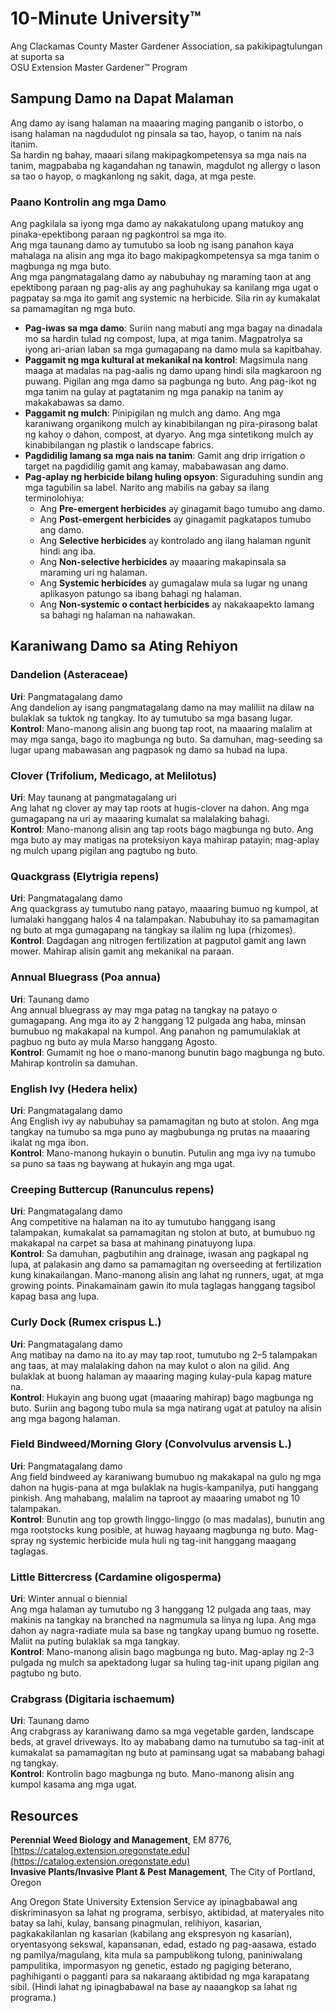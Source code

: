 # 10-Minute University™  
Ang Clackamas County Master Gardener Association, sa pakikipagtulungan at suporta sa  
OSU Extension Master Gardener™ Program  

## Sampung Damo na Dapat Malaman  

Ang damo ay isang halaman na maaaring maging panganib o istorbo, o isang halaman na nagdudulot ng pinsala sa tao, hayop, o tanim na nais itanim.  
Sa hardin ng bahay, maaari silang makipagkompetensya sa mga nais na tanim, magpababa ng kagandahan ng tanawin, magdulot ng allergy o lason sa tao o hayop, o magkanlong ng sakit, daga, at mga peste.  

### Paano Kontrolin ang mga Damo  
Ang pagkilala sa iyong mga damo ay nakakatulong upang matukoy ang pinaka-epektibong paraan ng pagkontrol sa mga ito.  
Ang mga taunang damo ay tumutubo sa loob ng isang panahon kaya mahalaga na alisin ang mga ito bago makipagkompetensya sa mga tanim o magbunga ng mga buto.  
Ang mga pangmatagalang damo ay nabubuhay ng maraming taon at ang epektibong paraan ng pag-alis ay ang paghuhukay sa kanilang mga ugat o pagpatay sa mga ito gamit ang systemic na herbicide. Sila rin ay kumakalat sa pamamagitan ng mga buto.  

- **Pag-iwas sa mga damo**: Suriin nang mabuti ang mga bagay na dinadala mo sa hardin tulad ng compost, lupa, at mga tanim. Magpatrolya sa iyong ari-arian laban sa mga gumagapang na damo mula sa kapitbahay.  
- **Paggamit ng mga kultural at mekanikal na kontrol**: Magsimula nang maaga at madalas na pag-aalis ng damo upang hindi sila magkaroon ng puwang. Pigilan ang mga damo sa pagbunga ng buto. Ang pag-ikot ng mga tanim na gulay at pagtatanim ng mga panakip na tanim ay makakabawas sa damo.  
- **Paggamit ng mulch**: Pinipigilan ng mulch ang damo. Ang mga karaniwang organikong mulch ay kinabibilangan ng pira-pirasong balat ng kahoy o dahon, compost, at dyaryo. Ang mga sintetikong mulch ay kinabibilangan ng plastik o landscape fabrics.  
- **Pagdidilig lamang sa mga nais na tanim**: Gamit ang drip irrigation o target na pagdidilig gamit ang kamay, mababawasan ang damo.  
- **Pag-aplay ng herbicide bilang huling opsyon**: Siguraduhing sundin ang mga tagubilin sa label. Narito ang mabilis na gabay sa ilang terminolohiya:  
  - Ang **Pre-emergent herbicides** ay ginagamit bago tumubo ang damo.  
  - Ang **Post-emergent herbicides** ay ginagamit pagkatapos tumubo ang damo.  
  - Ang **Selective herbicides** ay kontrolado ang ilang halaman ngunit hindi ang iba.  
  - Ang **Non-selective herbicides** ay maaaring makapinsala sa maraming uri ng halaman.  
  - Ang **Systemic herbicides** ay gumagalaw mula sa lugar ng unang aplikasyon patungo sa ibang bahagi ng halaman.  
  - Ang **Non-systemic o contact herbicides** ay nakakaapekto lamang sa bahagi ng halaman na nahawakan.  

## Karaniwang Damo sa Ating Rehiyon  

### Dandelion (Asteraceae)  
**Uri**: Pangmatagalang damo  
Ang dandelion ay isang pangmatagalang damo na may maliliit na dilaw na bulaklak sa tuktok ng tangkay. Ito ay tumutubo sa mga basang lugar.  
**Kontrol**: Mano-manong alisin ang buong tap root, na maaaring malalim at may mga sanga, bago ito magbunga ng buto. Sa damuhan, mag-seeding sa lugar upang mabawasan ang pagpasok ng damo sa hubad na lupa.  

### Clover (Trifolium, Medicago, at Melilotus)  
**Uri**: May taunang at pangmatagalang uri  
Ang lahat ng clover ay may tap roots at hugis-clover na dahon. Ang mga gumagapang na uri ay maaaring kumalat sa malalaking bahagi.  
**Kontrol**: Mano-manong alisin ang tap roots bago magbunga ng buto. Ang mga buto ay may matigas na proteksiyon kaya mahirap patayin; mag-aplay ng mulch upang pigilan ang pagtubo ng buto.  

### Quackgrass (Elytrigia repens)  
**Uri**: Pangmatagalang damo  
Ang quackgrass ay tumutubo nang patayo, maaaring bumuo ng kumpol, at lumalaki hanggang halos 4 na talampakan. Nabubuhay ito sa pamamagitan ng buto at mga gumagapang na tangkay sa ilalim ng lupa (rhizomes).  
**Kontrol**: Dagdagan ang nitrogen fertilization at pagputol gamit ang lawn mower. Mahirap alisin gamit ang mekanikal na paraan.  

### Annual Bluegrass (Poa annua)  
**Uri**: Taunang damo  
Ang annual bluegrass ay may mga patag na tangkay na patayo o gumagapang. Ang mga ito ay 2 hanggang 12 pulgada ang haba, minsan bumubuo ng makakapal na kumpol. Ang panahon ng pamumulaklak at pagbuo ng buto ay mula Marso hanggang Agosto.  
**Kontrol**: Gumamit ng hoe o mano-manong bunutin bago magbunga ng buto. Mahirap kontrolin sa damuhan.  

### English Ivy (Hedera helix)  
**Uri**: Pangmatagalang damo  
Ang English ivy ay nabubuhay sa pamamagitan ng buto at stolon. Ang mga tangkay na tumubo sa mga puno ay magbubunga ng prutas na maaaring ikalat ng mga ibon.  
**Kontrol**: Mano-manong hukayin o bunutin. Putulin ang mga ivy na tumubo sa puno sa taas ng baywang at hukayin ang mga ugat.  

### Creeping Buttercup (Ranunculus repens)  
**Uri**: Pangmatagalang damo  
Ang competitive na halaman na ito ay tumutubo hanggang isang talampakan, kumakalat sa pamamagitan ng stolon at buto, at bumubuo ng makakapal na carpet sa basa at mahinang pinatuyong lupa.  
**Kontrol**: Sa damuhan, pagbutihin ang drainage, iwasan ang pagkapal ng lupa, at palakasin ang damo sa pamamagitan ng overseeding at fertilization kung kinakailangan. Mano-manong alisin ang lahat ng runners, ugat, at mga growing points. Pinakamainam gawin ito mula taglagas hanggang tagsibol kapag basa ang lupa.  

### Curly Dock (Rumex crispus L.)  
**Uri**: Pangmatagalang damo  
Ang matibay na damo na ito ay may tap root, tumutubo ng 2–5 talampakan ang taas, at may malalaking dahon na may kulot o alon na gilid. Ang bulaklak at buong halaman ay maaaring maging kulay-pula kapag mature na.  
**Kontrol**: Hukayin ang buong ugat (maaaring mahirap) bago magbunga ng buto. Suriin ang bagong tubo mula sa mga natirang ugat at patuloy na alisin ang mga bagong halaman.  

### Field Bindweed/Morning Glory (Convolvulus arvensis L.)  
**Uri**: Pangmatagalang damo  
Ang field bindweed ay karaniwang bumubuo ng makakapal na gulo ng mga dahon na hugis-pana at mga bulaklak na hugis-kampanilya, puti hanggang pinkish. Ang mahabang, malalim na taproot ay maaaring umabot ng 10 talampakan.  
**Kontrol**: Bunutin ang top growth linggo-linggo (o mas madalas), bunutin ang mga rootstocks kung posible, at huwag hayaang magbunga ng buto. Mag-spray ng systemic herbicide mula huli ng tag-init hanggang maagang taglagas.  

### Little Bittercress (Cardamine oligosperma)  
**Uri**: Winter annual o biennial  
Ang mga halaman ay tumutubo ng 3 hanggang 12 pulgada ang taas, may makinis na tangkay na branched na nagmumula sa linya ng lupa. Ang mga dahon ay nagra-radiate mula sa base ng tangkay upang bumuo ng rosette. Maliit na puting bulaklak sa mga tangkay.  
**Kontrol**: Mano-manong alisin bago magbunga ng buto. Mag-aplay ng 2-3 pulgada ng mulch sa apektadong lugar sa huling tag-init upang pigilan ang pagtubo ng buto.  

### Crabgrass (Digitaria ischaemum)  
**Uri**: Taunang damo  
Ang crabgrass ay karaniwang damo sa mga vegetable garden, landscape beds, at gravel driveways. Ito ay mababang damo na tumutubo sa tag-init at kumakalat sa pamamagitan ng buto at paminsang ugat sa mababang bahagi ng tangkay.  
**Kontrol**: Kontrolin bago magbunga ng buto. Mano-manong alisin ang kumpol kasama ang mga ugat.  

## Resources  
**Perennial Weed Biology and Management**, EM 8776, [https://catalog.extension.oregonstate.edu](https://catalog.extension.oregonstate.edu)  
**Invasive Plants/Invasive Plant & Pest Management**, The City of Portland, Oregon  

Ang Oregon State University Extension Service ay ipinagbabawal ang diskriminasyon sa lahat ng programa, serbisyo, aktibidad, at materyales nito batay sa lahi, kulay, bansang pinagmulan, relihiyon, kasarian, pagkakakilanlan ng kasarian (kabilang ang ekspresyon ng kasarian), oryentasyong sekswal, kapansanan, edad, estado ng pag-aasawa, estado ng pamilya/magulang, kita mula sa pampublikong tulong, paniniwalang pampulitika, impormasyon ng genetic, estado ng pagiging beterano, paghihiganti o pagganti para sa nakaraang aktibidad ng mga karapatang sibil. (Hindi lahat ng ipinagbabawal na base ay naaangkop sa lahat ng programa.)